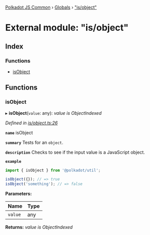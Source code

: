[Polkadot JS Common](../README.md) › [Globals](../globals.md) › ["is/object"](_is_object_.md)

# External module: "is/object"

## Index

### Functions

* [isObject](_is_object_.md#isobject)

## Functions

###  isObject

▸ **isObject**(`value`: any): *value is ObjectIndexed*

*Defined in [is/object.ts:26](https://github.com/polkadot-js/common/blob/d08cf8b5/packages/util/src/is/object.ts#L26)*

**`name`** isObject

**`summary`** Tests for an `object`.

**`description`** 
Checks to see if the input value is a JavaScript object.

**`example`** 
<BR>

```javascript
import { isObject } from '@polkadot/util';

isObject({}); // => true
isObject('something'); // => false
```

**Parameters:**

Name | Type |
------ | ------ |
`value` | any |

**Returns:** *value is ObjectIndexed*
